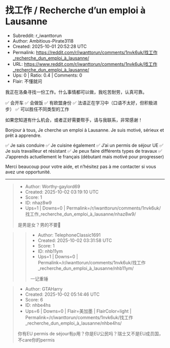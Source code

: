 # 找工作 / Recherche d’un emploi à Lausanne

- Subreddit: r_iwanttorun
- Author: Ambitious-Pirate3118
- Created: 2025-10-01 20:52:28 UTC
- Permalink: https://reddit.com/r/iwanttorun/comments/1nvk6uk/找工作_recherche_dun_emploi_à_lausanne/
- URL: https://www.reddit.com/r/iwanttorun/comments/1nvk6uk/找工作_recherche_dun_emploi_à_lausanne/
- Ups: 0 | Ratio: 0.4 | Comments: 0
- Flair: 不懂就问


我正在洛桑寻找一份工作。什么事情都可以做，我吃苦耐劳，认真可靠。

✅ 会开车 ✅ 会做饭 ✅ 有欧盟身份 ✅
法语正在学习中（口语不太好，但积极进步） ✅ 可以胜任不同类型的工作

如果您知道有什么机会，或者正好需要帮手，请与我联系，非常感谢！

Bonjour à tous, Je cherche un emploi à Lausanne. Je suis motivé, sérieux
et prêt à apprendre.

✅ Je sais conduire ✅ Je cuisine également ✅ J’ai un permis de séjour
UE ✅ Je suis travailleur et résistant ✅ Je peux faire différents types
de travaux ✅ J’apprends actuellement le français (débutant mais motivé
pour progresser)

Merci beaucoup pour votre aide, et n’hésitez pas à me contacter si vous
avez une opportunité.


---

> - Author: Worthy-gaylord69
> - Created: 2025-10-02 03:19:10 UTC
> - Score: 1
> - ID: nhaz8w9
> - Ups=1 | Downs=0 | Permalink=/r/iwanttorun/comments/1nvk6uk/找工作_recherche_dun_emploi_à_lausanne/nhaz8w9/
>
> 是男是女？男的不要🙅

>> - Author: TelephoneClassic1691
>> - Created: 2025-10-02 03:31:58 UTC
>> - Score: 1
>> - ID: nhb11ym
>> - Ups=1 | Downs=0 | Permalink=/r/iwanttorun/comments/1nvk6uk/找工作_recherche_dun_emploi_à_lausanne/nhb11ym/
>>
>> 一记重锤

> - Author: GTAHarry
> - Created: 2025-10-02 05:14:46 UTC
> - Score: 6
> - ID: nhbe4hs
> - Ups=6 | Downs=0 | Flair=美加墨 | FlairColor=light | Permalink=/r/iwanttorun/comments/1nvk6uk/找工作_recherche_dun_emploi_à_lausanne/nhbe4hs/
>
> 你有EU permis de séjour有p用？你是EU公民吗？瑞士又不是EU成员国，不care你的permis
